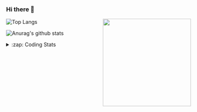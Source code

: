 ### Hi there 👋

<!--
**tao8687/tao8687** is a ✨ _special_ ✨ repository because its `README.md` (this file) appears on your GitHub profile.

Here are some ideas to get you started:

- 🔭 I’m currently working on ...
- 🌱 I’m currently learning ...
- 👯 I’m looking to collaborate on ...
- 🤔 I’m looking for help with ...
- 💬 Ask me about ...
- 📫 How to reach me: ...
- 😄 Pronouns: ...
- ⚡ Fun fact: ...
-->

<img align='right' src="https://media.giphy.com/media/M9gbBd9nbDrOTu1Mqx/giphy.gif" width="240">

  
![Top Langs](https://github-readme-stats.vercel.app/api/top-langs/?username=tao8687&layout=compact&title_color=23238E&text_color=A67D3D)

![Anurag's github stats](https://github-readme-stats.vercel.app/api?username=tao8687&show_icons=true&&text_color=A67D3D&title_color=23238E&show_icons=false&count_private=true&hide=stars)

<details>
  <summary>:zap: Coding Stats</summary>
  <br>
    
<!--START_SECTION:waka-->

```txt
From: 11 February 2025 - To: 18 February 2025

C++        2 hrs 14 mins   █████████▓░░░░░░░░░░░░░░░   39.29 %
Prolog     2 hrs           ████████▓░░░░░░░░░░░░░░░░   35.10 %
Markdown   39 mins         ███░░░░░░░░░░░░░░░░░░░░░░   11.57 %
Other      31 mins         ██▒░░░░░░░░░░░░░░░░░░░░░░   09.05 %
CMake      17 mins         █▒░░░░░░░░░░░░░░░░░░░░░░░   04.96 %
```

<!--END_SECTION:waka-->
</details>
